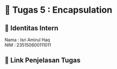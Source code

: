 # 📁 Tugas 5 : Encapsulation

## 👤 Identitas Intern
Nama : Isri Amirul Haq          
NIM  : 235150600111011

## 🔗 Link Penjelasan Tugas
